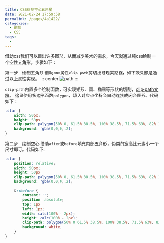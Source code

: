 ```yaml
---
title: CSS绘制空心五角星
date: 2021-02-24 17:59:58
permalink: /pages/4a1422/
categories:
  - 前端
  - CSS
tags:
  - 
---
```

借助css我们可以画出许多图形，从而减少美术的需求，今天就通过纯css绘制一个空性五角形。步骤如下：

第一步：绘制五角形
借助css属性`clip-path`剪切出可现实路径，如下效果都是通过以上属性实现。
::: center
![path](https://lhost.oss-cn-chengdu.aliyuncs.com/blog/20210201165741.png)
:::

`clip-path`内置多个绘制函数，可实现矩形、圆、椭圆等形状的切割，[clip-path文档](https://developer.mozilla.org/zh-cn/docs/Web/CSS/clip-path)。
这里使用多边形函数`polygon`，填入对应点坐标会自动连接成闭合图形。代码如下：
```css
.star {
	width: 50px;
	height: 50px;
	clip-path: polygon(50% 0, 61.5% 38.5%, 100% 38.5%, 71.5% 63%, 82% 100%, 50% 79%, 20% 100%, 30% 63%, 0% 38.5%, 38.5% 38.5%);
	background: rgba(0,0,0,.2);
}
```

第二步：绘制空心
借助`after`或`before`填充内部五角形，伪类的宽高比元素小一个尺寸即可。代码如下:
```css
.star {
	position: relative;
	width: 50px;
	height: 50px;
	clip-path: polygon(50% 0, 61.5% 38.5%, 100% 38.5%, 71.5% 63%, 82% 100%, 50% 79%, 20% 100%, 30% 63%, 0% 38.5%, 38.5% 38.5%);
	background: rgba(0,0,0,.2);
	
	&::before {
		content: '';
		position: absolute;
		top: 1px;
		left: 1px;
		width: calc(100% - 2px);
		height: calc(100% - 2px);
		clip-path: polygon(50% 0 61.5% 38.5%, 100% 38.5%, 71.5% 63%, 82% 100%, 50% 79%, 20% 100%, 30% 63%, 0% 38.5%, 38.5% 38.5%);
		background: white;
	}
}
```